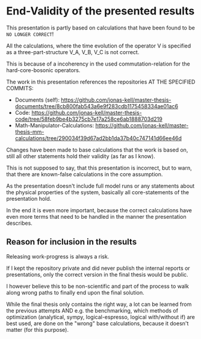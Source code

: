 # End-Validity of the presented results

This presentation is partly based on calculations that have been found to be `NO LONGER CORRECT`!

All the calculations, where the time evolution of the operator V is specified as a three-part-structure V_A, V_B, V_C is not correct.

This is because of a incoherency in the used commutation-relation for the hard-core-bosonic operators.

The work in this presentation references the repositories AT THE SPECIFIED COMMITS:

-   Documents (self): https://github.com/jonas-kell/master-thesis-documents/tree/8cb800fab543a6e9f283cdb1175458334ae01ac6
-   Code: https://github.com/jonas-kell/master-thesis-code/tree/58feb9be4b3275cb7e17a258ce6ab1888703d219
-   Math-Manipulator-Calculations: https://github.com/jonas-kell/master-thesis-mm-calculations/tree/290034f39d67ad2bb1da37b40c747141d66ee46d

Changes have been made to base calculations that the work is based on, still all other statements hold their validity (as far as I know).

This is not supposed to say, that this presentation is incorrect, but to warn, that there are known-false calculations in the core assumption.

As the presentation doesn't include full model runs or any statements about the physical properties of the system, basically all core-statements of the presentation hold.

In the end it is even more important, because the correct calculations have even more terms that need to be handled in the manner the presentation describes.

## Reason for inclusion in the results

Releasing work-progress is always a risk.

If I kept the repository private and did never publish the internal reports or presentations, only the correct version in the final thesis would be public.

I however believe this to be non-scientific and part of the process to walk along wrong paths to finally end upon the final solution.

While the final thesis only contains the right way, a lot can be learned from the previous attempts AND e.g. the benchmarking, which methods of optimization (analytical, sympy, logical-espresso, logical with/without if) are best used, are done on the "wrong" base calculations, because it doesn't matter (for this purpose).

